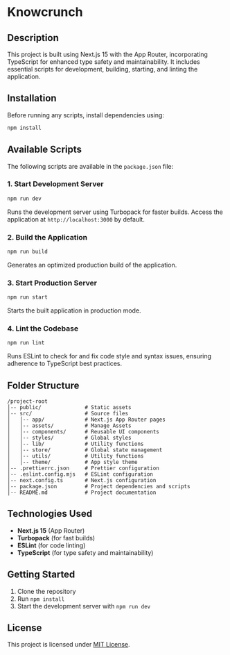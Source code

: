 # Knowcrunch

## Description

This project is built using Next.js 15 with the App Router, incorporating TypeScript for enhanced type safety and maintainability. It includes essential scripts for development, building, starting, and linting the application.

## Installation

Before running any scripts, install dependencies using:

```sh
npm install
```

## Available Scripts

The following scripts are available in the `package.json` file:

### 1. Start Development Server

```sh
npm run dev
```

Runs the development server using Turbopack for faster builds. Access the application at `http://localhost:3000` by default.

### 2. Build the Application

```sh
npm run build
```

Generates an optimized production build of the application.

### 3. Start Production Server

```sh
npm run start
```

Starts the built application in production mode.

### 4. Lint the Codebase

```sh
npm run lint
```

Runs ESLint to check for and fix code style and syntax issues, ensuring adherence to TypeScript best practices.

## Folder Structure

```
/project-root
│-- public/              # Static assets
│-- src/                 # Source files
│   │-- app/             # Next.js App Router pages
│   │-- assets/          # Manage Assets
│   │-- components/      # Reusable UI components
│   │-- styles/          # Global styles
│   │-- lib/             # Utility functions
│   │-- store/           # Global state management
│   │-- utils/           # Utility functions
│   │-- theme/           # App style theme
│-- .prettierrc.json     # Prettier configuration
│-- .eslint.config.mjs   # ESLint configuration
│-- next.config.ts       # Next.js configuration
│-- package.json         # Project dependencies and scripts
│-- README.md            # Project documentation
```

## Technologies Used

- **Next.js 15** (App Router)
- **Turbopack** (for fast builds)
- **ESLint** (for code linting)
- **TypeScript** (for type safety and maintainability)

## Getting Started

1. Clone the repository
2. Run `npm install`
3. Start the development server with `npm run dev`

## License

This project is licensed under [MIT License](LICENSE).
